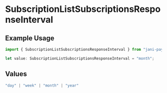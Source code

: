 # SubscriptionListSubscriptionsResponseInterval

## Example Usage

```typescript
import { SubscriptionListSubscriptionsResponseInterval } from "jani-payments/models/operations";

let value: SubscriptionListSubscriptionsResponseInterval = "month";
```

## Values

```typescript
"day" | "week" | "month" | "year"
```